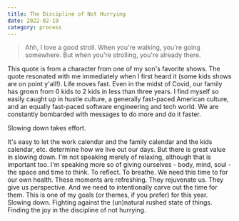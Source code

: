 ```yaml
---
title: The Discipline of Not Hurrying
date: 2022-02-19
category: process
---
```


> Ahh, I love a good stroll. When you're walking, you're going somewhere. But when you're strolling, you're already there.

This quote is from a character from one of my son's favorite shows. The quote resonated with me immediately when I first heard it (some kids shows are on point y'all!). Life moves fast. Even in the midst of Covid, our family has grown from 0 kids to 2 kids in less than three years. I find myself so easily caught up in hustle culture, a generally fast-paced American culture, and an equally fast-paced software engineering and tech world. We are constantly bombarded with messages to do more and do it faster.

Slowing down takes effort.

It's easy to let the work calendar and the family calendar and the kids calendar, etc. determine how we live out our days. But there is great value in slowing down. I'm not speaking merely of relaxing, although that is important too. I'm speaking more so of giving ourselves - body, mind, soul - the space and time to think. To reflect. To breathe. We need this time to for our own health. These moments are refreshing. They rejuvenate us. They give us perspective. And we need to intentionally carve out the time for them. This is one of my goals (or themes, if you prefer) for this year. Slowing down. Fighting against the (un)natural rushed state of things. Finding the joy in the discipline of not hurrying.
